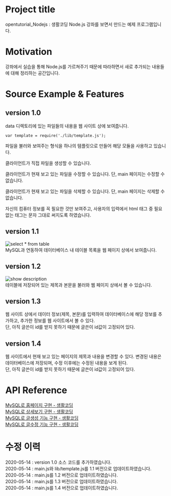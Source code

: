 # Project title
  
opentutorial_Nodejs : 생활코딩 Node.js 강좌를 보면서 만드는 예제 프로그램입니다.  
  
# Motivation
  
강좌에서 실습을 통해 Node.js를 가르쳐주기 때문에 따라하면서 새로 추가되는 내용들에 대해 정리하는 공간입니다.  
  
# Source Example & Features
  
## version 1.0
  
data 디렉토리에 있는 파일들의 내용을 웹 사이트 상에 보여줍니다.  
  
	var template = require('./lib/template.js');
  
파일을 불러와 보여주는 형식을 하나의 템플릿으로 만들어 해당 모듈을 사용하고 있습니다.  
  
클라이언트가 직접 파일을 생성할 수 있습니다.  
  
클라이언트가 현재 보고 있는 파일을 수정할 수 있습니다. 단, main 페이지는 수정할 수 없습니다.  
  
클라이언트가 현재 보고 있는 파일을 삭제할 수 있습니다. 단, main 페이지는 삭제할 수 없습니다.  
  
자신의 컴퓨터 정보를 꼭 필요한 것만 보여주고, 사용자의 입력에서 html 태그 중 필요 없는 태그는 문자 그대로 써지도록 하였습니다.  
  
## version 1.1
  
![select * from table](https://user-images.githubusercontent.com/51042546/81892159-55ef0a80-95e5-11ea-8ec7-6a05be6ccb7b.png)  
MySQL과 연동하여 데이터베이스 내 테이블 목록을 웹 페이지 상에서 보여줍니다.  
  
## version 1.2
  
![show description](https://user-images.githubusercontent.com/51042546/81895534-62776100-95ed-11ea-8109-0f621fd29ffe.png)  
테이블에 저장되어 있는 제목과 본문을 불러와 웹 페이지 상에서 볼 수 있습니다.  
  
## version 1.3
  
웹 사이트 상에서 데이터 정보(제목, 본문)를 입력하여 데이터베이스에 해당 정보를 추가하고, 추가한 정보를 웹 사이트에서 볼 수 있다.  
단, 아직 글쓴이 id를 받지 못하기 때문에 글쓴이 id값이 고정되어 있다.  
  
## version 1.4
  
웹 사이트에서 현재 보고 있는 페이지의 제목과 내용을 변경할 수 있다. 변경된 내용은 데이터베이스에 저장되며, 수정 이후에는 수정된 내용을 보게 된다.  
단, 아직 글쓴이 id를 받지 못하기 때문에 글쓴이 id값이 고정되어 있다.  
  
# API Reference
  
<a href = "https://opentutorials.org/course/3347/21186" target = "_blank">MySQL로 홈페이지 구현 - 생활코딩</a>  
<a href = "https://opentutorials.org/course/3347/21187" target = "_blank">MySQL로 상세보기 구현 - 생활코딩</a>  
<a href = "https://opentutorials.org/course/3347/21188" target = "_blank">MySQL로 글생성 기능 구현 - 생활코딩</a>  
<a href = "https://opentutorials.org/course/3347/21189" target = "_blank">MySQL로 글수정 기능 구현 - 생활코딩</a>  
  
# 수정 이력
  
2020-05-14 : version 1.0 소스 코드를 추가하였습니다.  
2020-05-14 : main.js와 lib/template.js를 1.1 버전으로 업데이트하였습니다.  
2020-05-14 : main.js를 1.2 버전으로 업데이트하였습니다.  
2020-05-14 : main.js를 1.3 버전으로 업데이트하였습니다.  
2020-05-14 : main.js를 1.4 버전으로 업데이트하였습니다.  
